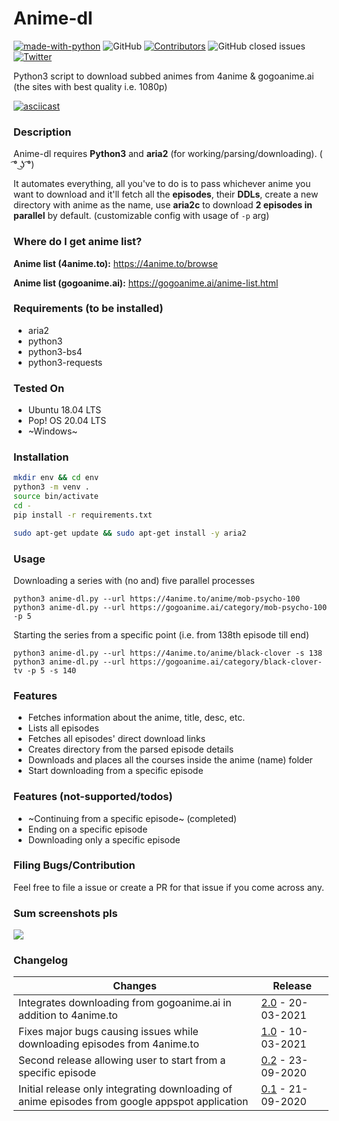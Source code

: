 # Anime-dl

[![made-with-python](https://img.shields.io/badge/Made%20with-Python-1f425f.svg)](https://www.python.org/)
![GitHub](https://img.shields.io/github/license/Anon-Exploiter/anime-dl)
[![Contributors][contributors-shield]][contributors-url]
![GitHub closed issues](https://img.shields.io/github/issues-closed/Anon-Exploiter/anime-dl)
[![Twitter](https://img.shields.io/twitter/url/https/twitter.com/cloudposse.svg?style=social&label=%40syed_umar)](https://twitter.com/syed__umar)

[contributors-shield]: https://img.shields.io/github/contributors/Anon-Exploiter/anime-dl.svg?style=flat-square
[contributors-url]: https://github.com/Anon-Exploiter/anime-dl/graphs/contributors
[issues-shield]: https://img.shields.io/github/issues/Anon-Exploiter/anime-dl.svg?style=flat-square
[issues-url]: https://github.com/Anon-Exploiter/anime-dl/issues

Python3 script to download subbed animes from 4anime & gogoanime.ai (the sites with best quality i.e. 1080p)

[![asciicast](https://asciinema.org/a/400635.svg)](https://asciinema.org/a/400635)

### Description

Anime-dl requires **Python3** and **aria2** (for working/parsing/downloading). ( ͡° ͜ʖ ͡°)

It automates everything, all you've to do is to pass whichever anime you want to download and it'll fetch all the **episodes**, their **DDLs**, create a new directory with anime as the name, use **aria2c** to download **2 episodes in parallel** by default. (customizable config with usage of `-p` arg) 

### Where do I get anime list?

**Anime list (4anime.to):** https://4anime.to/browse

**Anime list (gogoanime.ai):** https://gogoanime.ai/anime-list.html

### Requirements (to be installed)
- aria2
- python3
- python3-bs4
- python3-requests

### Tested On
- Ubuntu 18.04 LTS
- Pop! OS 20.04 LTS
- ~Windows~

### Installation
```bash
mkdir env && cd env
python3 -m venv . 
source bin/activate 
cd -
pip install -r requirements.txt

sudo apt-get update && sudo apt-get install -y aria2
```

### Usage

Downloading a series with (no and) five parallel processes
```
python3 anime-dl.py --url https://4anime.to/anime/mob-psycho-100
python3 anime-dl.py --url https://gogoanime.ai/category/mob-psycho-100 -p 5
```

Starting the series from a specific point (i.e. from 138th episode till end)
```
python3 anime-dl.py --url https://4anime.to/anime/black-clover -s 138
python3 anime-dl.py --url https://gogoanime.ai/category/black-clover-tv -p 5 -s 140
```

### Features
- Fetches information about the anime, title, desc, etc.
- Lists all episodes
- Fetches all episodes' direct download links
- Creates directory from the parsed episode details
- Downloads and places all the courses inside the anime (name) folder
- Start downloading from a specific episode

### Features (not-supported/todos)
- ~Continuing from a specific episode~ (completed)
- Ending on a specific episode
- Downloading only a specific episode

### Filing Bugs/Contribution
Feel free to file a issue or create a PR for that issue if you come across any.

### Sum screenshots pls
<img src="https://i.imgur.com/JqOyw9t.png" />

### Changelog
| Changes                                                                                                                                   | Release                                             |
| ----------------------------------------------------------------------------------------------------------------------------------------- | --------------------------------------------------- |
| Integrates downloading from gogoanime.ai in addition to 4anime.to                                                                         | [2.0](https://github.com/Anon-Exploiter/anime-dl/releases/tag/v2.0) - 20-03-2021                                    |
| Fixes major bugs causing issues while downloading episodes from 4anime.to                                                                 | [1.0](https://github.com/Anon-Exploiter/anime-dl/releases/tag/v1.0) - 10-03-2021                                    |
| Second release allowing user to start from a specific episode                                                                             | [0.2](https://github.com/Anon-Exploiter/anime-dl/releases/tag/v0.2) - 23-09-2020                                    |
| Initial release only integrating downloading of anime episodes from google appspot application                       | [0.1](https://github.com/Anon-Exploiter/anime-dl/releases/tag/v0.1) - 21-09-2020                                    |
